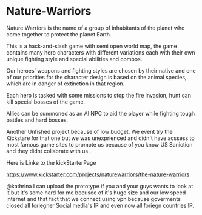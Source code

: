 # Nature-Warriors
Nature Warriors is the name of a group of inhabitants of the planet who come together to protect the planet Earth.

This is a hack-and-slash game with semi open world map, the game contains many hero characters with different variations each with their own unique fighting style and special abilities and combos.

Our heroes’ weapons and fighting styles are chosen by their native and one of our priorities for the character design is based on the animal species, which are in danger of extinction in that region.

Each hero is tasked with some missions to stop the fire invasion, hunt can kill special bosses of the game.

Allies can be summoned as an AI NPC to aid the player while fighting tough battles and hard bosses.


Another Unfished project because of low budget. We event try the Kickstare for that one but we was unexprienced and didn't have acssess to most famous game sites 
to promote us because of you know US Saniction and they didnt collabrate with us . 

Here is Linke to the kickStarterPage

https://www.kickstarter.com/projects/naturewarriors/the-nature-warriors

@kathrina I can upload the prototype if you and your guys wants to look at it but it's some hard  for me becusee of it's huge size and our low speed internet and that fact that we connect using vpn because goverments closed all foriegner Social media's IP and even now all foriegn countries IP.
